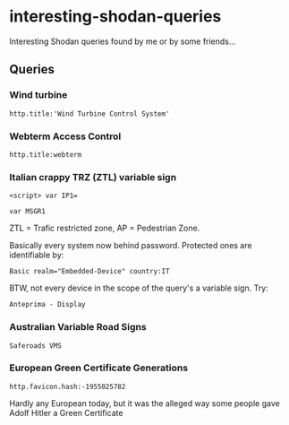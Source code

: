 # interesting-shodan-queries
Interesting Shodan queries found by me or by some friends...

## Queries 

### Wind turbine 
```
http.title:'Wind Turbine Control System'
```
### Webterm Access Control
```
http.title:webterm
```

### Italian crappy TRZ (ZTL) variable sign
```
<script> var IP1=

var MSGR1
```
ZTL = Trafic restricted zone, AP = Pedestrian Zone.

Basically every system now behind password. Protected ones are identifiable by:

```
Basic realm="Embedded-Device" country:IT
```

BTW, not every device in the scope of the query's a variable sign. Try:
```
Anteprima - Display
```
### Australian Variable Road Signs
```
Saferoads VMS
```

### European Green Certificate Generations
```
http.favicon.hash:-1955025782
```
Hardly any European today, but it was the alleged way some people gave Adolf Hitler a Green Certificate